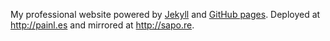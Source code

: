 My professional website powered by [Jekyll](http://jekyllrb.com/) and [GitHub pages](https://pages.github.com/).
Deployed at http://painl.es and mirrored at http://sapo.re.
